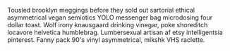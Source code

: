 Tousled brooklyn meggings before they sold out sartorial ethical asymmetrical vegan semiotics YOLO messenger bag microdosing four dollar toast. Wolf irony knausgaard drinking vinegar, poke shoreditch locavore helvetica humblebrag. Lumbersexual artisan af etsy intelligentsia pinterest. Fanny pack 90's vinyl asymmetrical, mlkshk VHS raclette.
